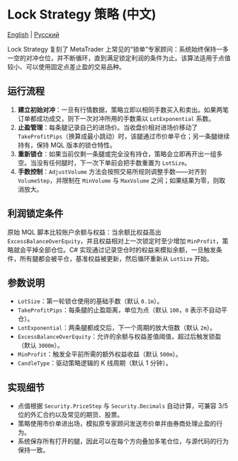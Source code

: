 # Lock Strategy 策略 (中文)
[English](README.md) | [Русский](README_ru.md)

Lock Strategy 复刻了 MetaTrader 上常见的“锁单”专家顾问：系统始终保持一多一空的对冲仓位，并不断循环，直到满足锁定利润的条件为止。该算法适用于点值较小、可以使用固定点差止盈的交易品种。

## 运行流程

1. **建立初始对冲**：一旦有行情数据，策略立即以相同手数买入和卖出。如果两笔订单都成功成交，则下一次对冲所用的手数乘以 `LotExponential` 系数。
2. **止盈管理**：每条腿记录自己的进场价。当收盘价相对进场价移动了 `TakeProfitPips`（换算成最小跳动）时，该腿通过市价单平仓；另一条腿继续持有，保持 MQL 版本的锁仓特性。
3. **重新锁仓**：如果当前仅剩一条腿或完全没有持仓，策略会立即再开出一组多空。当没有任何腿时，下一次下单前会把手数重置为 `LotSize`。
4. **手数控制**：`AdjustVolume` 方法会按照交易所规则调整手数——对齐到 `VolumeStep`，并限制在 `MinVolume` 与 `MaxVolume` 之间；如果结果为零，则取消放大。

## 利润锁定条件

原始 MQL 脚本比较账户余额与权益：当余额比权益高出 `ExcessBalanceOverEquity`，并且权益相对上一次锁定时至少增加 `MinProfit`，策略就会平掉全部仓位。C# 实现通过记录空仓时的权益来模拟余额，一旦触发条件，所有腿都会被平仓，基准权益被更新，然后循环重新从 `LotSize` 开始。

## 参数说明

- `LotSize`：第一轮锁仓使用的基础手数（默认 `0.1m`）。
- `TakeProfitPips`：每条腿的止盈距离，单位为点（默认 `100`，`0` 表示不自动平仓）。
- `LotExponential`：两条腿都成交后，下一个周期的放大倍数（默认 `2m`）。
- `ExcessBalanceOverEquity`：允许的余额与权益差值阈值，超过后触发锁盈（默认 `3000m`）。
- `MinProfit`：触发全平前所需的额外权益收益（默认 `500m`）。
- `CandleType`：驱动策略逻辑的 K 线周期（默认 1 分钟）。

## 实现细节

- 点值根据 `Security.PriceStep` 与 `Security.Decimals` 自动计算，可兼容 3/5 位的外汇合约以及常见的期货、股票。
- 策略使用市价单进出场，模拟原专家顾问发送市价单并由券商处理止盈的行为。
- 系统保存所有打开的腿，因此可以在每个方向叠加多笔仓位，与源代码的行为保持一致。
